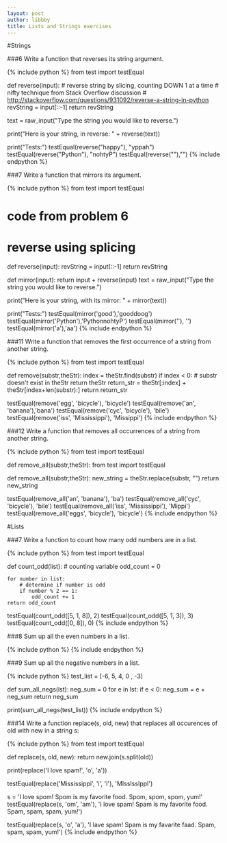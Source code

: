 ```yaml
---
layout: post
author: libbby
title: Lists and Strings exercises
---
```


#Strings

###6
Write a function that reverses its string argument.


{% include python %}
from test import testEqual

def reverse(input):
    # reverse string by slicing, counting DOWN 1 at a time
    # nifty technique from Stack Overflow discussion
    # http://stackoverflow.com/questions/931092/reverse-a-string-in-python
    revString = input[::-1]
    return revString

text = raw_input("Type the string you would like to reverse.")

print("Here is your string, in reverse: " + reverse(text))

print("Tests:")
testEqual(reverse("happy"), "yppah")
testEqual(reverse("Python"), "nohtyP")
testEqual(reverse(""),"")
{% include endpython %}




###7
Write a function that mirrors its argument.


{% include python %}
from test import testEqual

# code from problem 6
# reverse using splicing
def reverse(input):
    revString = input[::-1]
    return revString

def mirror(input):
    return input + reverse(input)
text = raw_input("Type the string you would like to reverse.")

print("Here is your string, with its mirror: " + mirror(text))

print("Tests:")
testEqual(mirror('good'),'gooddoog')
testEqual(mirror('Python'),'PythonnohtyP')
testEqual(mirror(''), '')
testEqual(mirror('a'),'aa')
{% include endpython %}


###11
Write a function that removes the first occurrence of a string from another string.

{% include python %}
from test import testEqual

def remove(substr,theStr):
    index = theStr.find(substr)
    if index < 0: # substr doesn't exist in theStr
        return theStr
    return_str = theStr[:index] + theStr[index+len(substr):]
    return return_str

testEqual(remove('egg', 'bicycle'), 'bicycle')
testEqual(remove('an', 'banana'),'bana')
testEqual(remove('cyc', 'bicycle'), 'bile')
testEqual(remove('iss', 'Mississippi'), 'Missippi')
{% include endpython %}



###12
Write a function that removes all occurrences of a string from another string.


{% include python %}
from test import testEqual

def remove_all(substr,theStr):
    from test import testEqual

def remove_all(substr,theStr):
    new_string = theStr.replace(substr, "")
    return new_string

testEqual(remove_all('an', 'banana'), 'ba')
testEqual(remove_all('cyc', 'bicycle'), 'bile')
testEqual(remove_all('iss', 'Mississippi'), 'Mippi')
testEqual(remove_all('eggs', 'bicycle'), 'bicycle')
{% include endpython %}


#Lists

###7
Write a function to count how many odd numbers are in a list.

{% include python %}
from test import testEqual

def count_odd(list):
    # counting variable
    odd_count = 0
    
    for number in list:
        # determine if number is odd
        if number % 2 == 1:
            odd_count += 1
    return odd_count

testEqual(count_odd([5, 1, 8]), 2)
testEqual(count_odd([5, 1, 3]), 3)
testEqual(count_odd([0, 8]), 0)
{% include endpython %}


###8
Sum up all the even numbers in a list.

{% include python %}
{% include endpython %}


###9
Sum up all the negative numbers in a list.


{% include python %}
test_list = [-6, 5, 4, 0 , -3]

def sum_all_negs(lst):
    neg_sum = 0
    for e in lst:
        if e < 0:
            neg_sum = e + neg_sum
    return neg_sum

print(sum_all_negs(test_list))
{% include endpython %}


###14
Write a function replace(s, old, new) that replaces all occurences of old with new in a string s:


{% include python %}
from test import testEqual

def replace(s, old, new):
    return new.join(s.split(old))

print(replace('I love spam!', 'o', 'a'))

testEqual(replace('Mississippi', 'i', 'I'), 'MIssIssIppI')

s = 'I love spom!  Spom is my favorite food.  Spom, spom, spom, yum!'
testEqual(replace(s, 'om', 'am'),
       'I love spam!  Spam is my favorite food.  Spam, spam, spam, yum!')

testEqual(replace(s, 'o', 'a'),
       'I lave spam!  Spam is my favarite faad.  Spam, spam, spam, yum!')
{% include endpython %}

